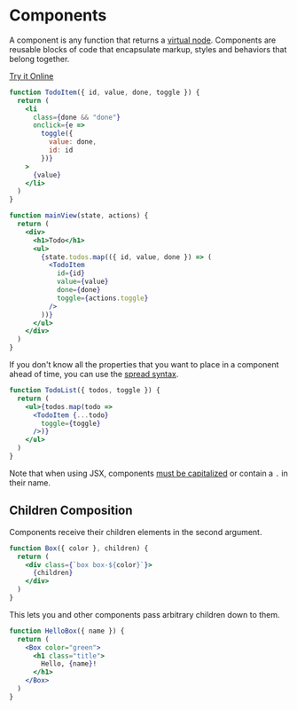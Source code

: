# Components

A component is any function that returns a [virtual node](/docs/vdom.md#virtual-nodes). Components are reusable blocks of code that encapsulate markup, styles and behaviors that belong together.

[Try it Online](https://codepen.io/hyperapp/pen/zNxRLy)

```jsx
function TodoItem({ id, value, done, toggle }) {
  return (
    <li
      class={done && "done"}
      onclick={e =>
        toggle({
          value: done,
          id: id
        })}
    >
      {value}
    </li>
  )
}

function mainView(state, actions) {
  return (
    <div>
      <h1>Todo</h1>
      <ul>
        {state.todos.map(({ id, value, done }) => (
          <TodoItem
            id={id}
            value={value}
            done={done}
            toggle={actions.toggle}
          />
        ))}
      </ul>
    </div>
  )
}
```

If you don't know all the properties that you want to place in a component ahead of time, you can use the [spread syntax](https://developer.mozilla.org/en-US/docs/Web/JavaScript/Reference/Operators/Spread_operator).

```jsx
function TodoList({ todos, toggle }) {
  return (
    <ul>{todos.map(todo =>
      <TodoItem {...todo}
        toggle={toggle}
      />)}
    </ul>
  )
}
```

Note that when using JSX, components [must be capitalized](https://facebook.github.io/react/docs/jsx-in-depth.html#user-defined-components-must-be-capitalized) or contain a `.` in their name.

## Children Composition

Components receive their children elements in the second argument.

```jsx
function Box({ color }, children) {
  return (
    <div class={`box box-${color}`}>
      {children}
    </div>
  )
}
```

This lets you and other components pass arbitrary children down to them.

```jsx
function HelloBox({ name }) {
  return (
    <Box color="green">
      <h1 class="title">
        Hello, {name}!
      </h1>
    </Box>
  )
}
```
